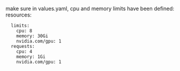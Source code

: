 
make sure in values.yaml, cpu and memory limits have been defined:
resources:
```
  limits:
    cpu: 8
    memory: 30Gi
    nvidia.com/gpu: 1
  requests:
    cpu: 4
    memory: 1Gi
    nvidia.com/gpu: 1
```